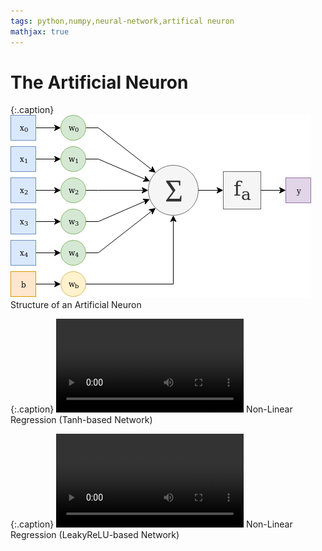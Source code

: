 ```yaml
---
tags: python,numpy,neural-network,artifical neuron
mathjax: true
---
```

# The Artificial Neuron

{:.caption}
![artificial neuron structure](/assets/images/artificial_neuron.png)
Structure of an Artificial Neuron

{:.caption}
<video controls>
  <source src="numpy-neural-network/non_linear_regression_tanh.webm" type="video/webm">
  <source src="numpy-neural-network/non_linear_regression_tanh.ogv" type="video/ogg">
  <source src="numpy-neural-network/non_linear_regression_tanh.mp4" type="video/mp4">
</video>
Non-Linear Regression (Tanh-based Network)

{:.caption}
<video controls>
  <source src="numpy-neural-network/non_linear_regression_leaky_relu.webm" type="video/webm">
  <source src="numpy-neural-network/non_linear_regression_leaky_relu.ogv" type="video/ogg">
  <source src="numpy-neural-network/non_linear_regression_leaky_relu.mp4" type="video/mp4">
</video>
Non-Linear Regression (LeakyReLU-based Network)

